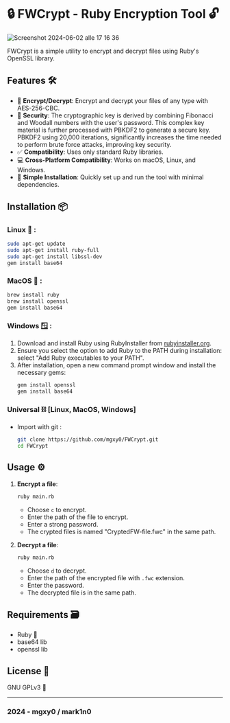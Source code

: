 # 🔒 FWCrypt - Ruby Encryption Tool 🔓

![Screenshot 2024-06-02 alle 17 16 36](https://github.com/mgxy0/FWCrypt/assets/127632468/793a4259-9493-411e-9c8f-cda967161153)

FWCrypt is a simple utility to encrypt and decrypt files using Ruby's OpenSSL library.

## Features 🛠️

- 📇 **Encrypt/Decrypt**: Encrypt and decrypt your files of any type with AES-256-CBC.
- 🔑 **Security**: The cryptographic key is derived by combining Fibonacci and Woodall numbers with the user's password. This complex key material is further processed with PBKDF2 to generate a secure key. PBKDF2 using 20,000 iterations, significantly increases the time needed to perform brute force attacks, improving key security.
- ✅ **Compatibility**: Uses only standard Ruby libraries.
- 💻 **Cross-Platform Compatibility**: Works on macOS, Linux, and Windows.
- 🔧 **Simple Installation**: Quickly set up and run the tool with minimal dependencies.

## Installation 📦

### Linux 🐧 :
```sh
sudo apt-get update
sudo apt-get install ruby-full
sudo apt-get install libssl-dev
gem install base64
```
### MacOS  :
```sh
brew install ruby
brew install openssl
gem install base64
```
### Windows 🪟 :
1. Download and install Ruby using RubyInstaller from [rubyinstaller.org](https://rubyinstaller.org/).
2. Ensure you select the option to add Ruby to the PATH during installation: select "Add Ruby executables to your PATH".
3. After installation, open a new command prompt window and install the necessary gems:
   ```sh
   gem install openssl
   gem install base64
   ```
### Universal ⛓️ [Linux, MacOS, Windows]
- Import with git :
  ```sh
  git clone https://github.com/mgxy0/FWCrypt.git
  cd FWCrypt
  ```

## Usage ⚙️

1. **Encrypt a file**:
   ```sh
   ruby main.rb
   ```
   - Choose `c` to encrypt. 
   - Enter the path of the file to encrypt. 
   - Enter a strong password. 
   - The crypted files is named "CryptedFW-file.fwc" in the same path.

2. **Decrypt a file**:
   ```sh
   ruby main.rb
   ```
   - Choose `d` to decrypt. 
   - Enter the path of the encrypted file with `.fwc` extension. 
   - Enter the password. 
   - The decrypted file is in the same path.

## Requirements 🗃️

   - Ruby 🔻
   - base64 lib 
   - openssl lib

## License 📄

GNU GPLv3 🐃

-----------------------------------------------------------------------------------------------------------------------------------------------------------------------------------------------------------------------------------------------------------------------------------------------------------------------------------------

### 2024 - mgxy0 / mark1n0
